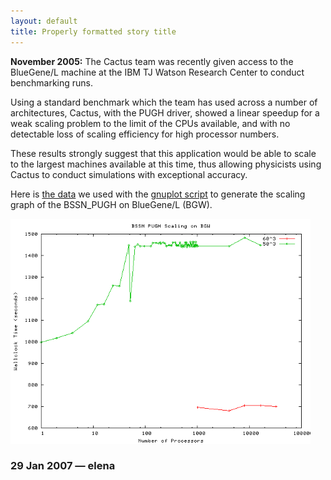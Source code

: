 ```yaml
---
layout: default
title: Properly formatted story title
---
```

**November 2005:** The Cactus team was recently given access to the
BlueGene/L machine at the IBM TJ Watson Research Center to conduct
benchmarking runs.

Using a standard benchmark which the team has used across a number of
architectures, Cactus, with the PUGH driver, showed a linear speedup for
a weak scaling problem to the limit of the CPUs available, and with no
detectable loss of scaling efficiency for high processor numbers.

These results strongly suggest that this application would be able to
scale to the largest machines available at this time, thus allowing
physicists using Cactus to conduct simulations with exceptional
accuracy.

Here is [the data](bssnpugh.txt) we used with the [gnuplot
script](Scaling_BSSN_PUGH_script.txt) to generate the scaling graph of
the BSSN\_PUGH on BlueGene/L (BGW).

[<img src="Scaling_BSSN_PUGH.png" width="480" height="360" />](Scaling_BSSN_PUGH.png)

### 29 Jan 2007 — elena
